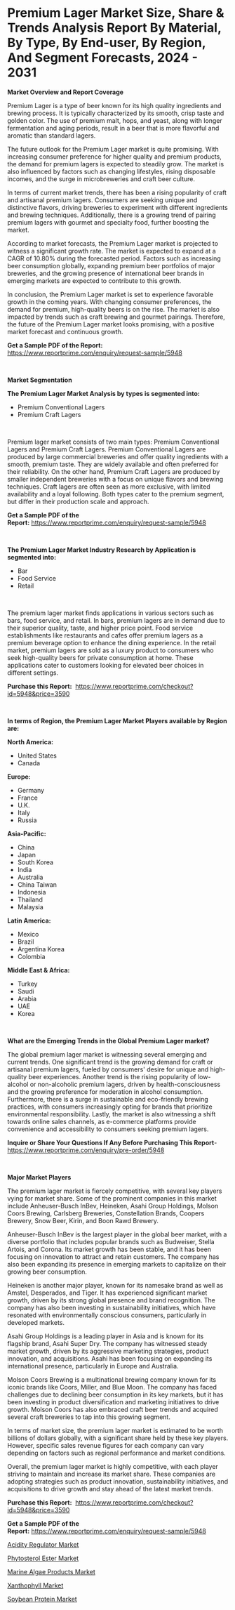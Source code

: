 <p><h1>Premium Lager Market Size, Share & Trends Analysis Report By Material, By Type, By End-user, By Region, And Segment Forecasts, 2024 - 2031</h1></p><p><strong>Market Overview and Report Coverage</strong></p>
<p><p>Premium Lager is a type of beer known for its high quality ingredients and brewing process. It is typically characterized by its smooth, crisp taste and golden color. The use of premium malt, hops, and yeast, along with longer fermentation and aging periods, result in a beer that is more flavorful and aromatic than standard lagers.</p><p>The future outlook for the Premium Lager market is quite promising. With increasing consumer preference for higher quality and premium products, the demand for premium lagers is expected to steadily grow. The market is also influenced by factors such as changing lifestyles, rising disposable incomes, and the surge in microbreweries and craft beer culture.</p><p>In terms of current market trends, there has been a rising popularity of craft and artisanal premium lagers. Consumers are seeking unique and distinctive flavors, driving breweries to experiment with different ingredients and brewing techniques. Additionally, there is a growing trend of pairing premium lagers with gourmet and specialty food, further boosting the market.</p><p>According to market forecasts, the Premium Lager market is projected to witness a significant growth rate. The market is expected to expand at a CAGR of 10.80% during the forecasted period. Factors such as increasing beer consumption globally, expanding premium beer portfolios of major breweries, and the growing presence of international beer brands in emerging markets are expected to contribute to this growth.</p><p>In conclusion, the Premium Lager market is set to experience favorable growth in the coming years. With changing consumer preferences, the demand for premium, high-quality beers is on the rise. The market is also impacted by trends such as craft brewing and gourmet pairings. Therefore, the future of the Premium Lager market looks promising, with a positive market forecast and continuous growth.</p></p>
<p><strong>Get a Sample PDF of the Report:</strong> <a href="https://www.reportprime.com/enquiry/request-sample/5948">https://www.reportprime.com/enquiry/request-sample/5948</a></p>
<p>&nbsp;</p>
<p><strong>Market Segmentation</strong></p>
<p><strong>The Premium Lager Market Analysis by types is segmented into:</strong></p>
<p><ul><li>Premium Conventional Lagers</li><li>Premium Craft Lagers</li></ul></p>
<p>&nbsp;</p>
<p><p>Premium lager market consists of two main types: Premium Conventional Lagers and Premium Craft Lagers. Premium Conventional Lagers are produced by large commercial breweries and offer quality ingredients with a smooth, premium taste. They are widely available and often preferred for their reliability. On the other hand, Premium Craft Lagers are produced by smaller independent breweries with a focus on unique flavors and brewing techniques. Craft lagers are often seen as more exclusive, with limited availability and a loyal following. Both types cater to the premium segment, but differ in their production scale and approach.</p></p>
<p><strong>Get a Sample PDF of the Report:</strong>&nbsp;<a href="https://www.reportprime.com/enquiry/request-sample/5948">https://www.reportprime.com/enquiry/request-sample/5948</a></p>
<p>&nbsp;</p>
<p><strong>The Premium Lager Market Industry Research by Application is segmented into:</strong></p>
<p><ul><li>Bar</li><li>Food Service</li><li>Retail</li></ul></p>
<p>&nbsp;</p>
<p><p>The premium lager market finds applications in various sectors such as bars, food service, and retail. In bars, premium lagers are in demand due to their superior quality, taste, and higher price point. Food service establishments like restaurants and cafes offer premium lagers as a premium beverage option to enhance the dining experience. In the retail market, premium lagers are sold as a luxury product to consumers who seek high-quality beers for private consumption at home. These applications cater to customers looking for elevated beer choices in different settings.</p></p>
<p><strong>Purchase this Report:</strong>&nbsp; <a href="https://www.reportprime.com/checkout?id=5948&price=3590">https://www.reportprime.com/checkout?id=5948&price=3590</a></p>
<p>&nbsp;</p>
<p><strong>In terms of Region, the Premium Lager Market Players available by Region are:</strong></p>
<p>
    <p> <strong> North America: </strong>
        <ul>
            <li>United States</li>
            <li>Canada</li>
        </ul>
        </p> 
    <p> <strong> Europe: </strong>
        <ul>
            <li>Germany</li>
            <li>France</li>
            <li>U.K.</li>
            <li>Italy</li>
            <li>Russia</li>
        </ul>
        </p> 
    <p> <strong> Asia-Pacific: </strong>
        <ul>
            <li>China</li>
            <li>Japan</li>
            <li>South Korea</li>
            <li>India</li>
            <li>Australia</li>
            <li>China Taiwan</li>
            <li>Indonesia</li>
            <li>Thailand</li>
            <li>Malaysia</li>
        </ul>
        </p> 
    <p> <strong> Latin America: </strong>
        <ul>
            <li>Mexico</li>
            <li>Brazil</li>
            <li>Argentina Korea</li>
            <li>Colombia</li>
        </ul>
        </p> 
    <p> <strong> Middle East & Africa: </strong>
        <ul>
            <li>Turkey</li>
            <li>Saudi</li>
            <li>Arabia</li>
            <li>UAE</li>
            <li>Korea</li>
        </ul>
    </p>
    </p>
<p>&nbsp;</p>
<p><strong>What are the Emerging Trends in the Global Premium Lager market?</strong></p>
<p><p>The global premium lager market is witnessing several emerging and current trends. One significant trend is the growing demand for craft or artisanal premium lagers, fueled by consumers' desire for unique and high-quality beer experiences. Another trend is the rising popularity of low-alcohol or non-alcoholic premium lagers, driven by health-consciousness and the growing preference for moderation in alcohol consumption. Furthermore, there is a surge in sustainable and eco-friendly brewing practices, with consumers increasingly opting for brands that prioritize environmental responsibility. Lastly, the market is also witnessing a shift towards online sales channels, as e-commerce platforms provide convenience and accessibility to consumers seeking premium lagers.</p></p>
<p><strong>Inquire or Share Your Questions If Any Before Purchasing This Report</strong>- <a href="https://www.reportprime.com/enquiry/pre-order/5948">https://www.reportprime.com/enquiry/pre-order/5948</a></p>
<p>&nbsp;</p>
<p><strong>Major Market Players</strong></p>
<p><p>The premium lager market is fiercely competitive, with several key players vying for market share. Some of the prominent companies in this market include Anheuser-Busch InBev, Heineken, Asahi Group Holdings, Molson Coors Brewing, Carlsberg Breweries, Constellation Brands, Coopers Brewery, Snow Beer, Kirin, and Boon Rawd Brewery. </p><p>Anheuser-Busch InBev is the largest player in the global beer market, with a diverse portfolio that includes popular brands such as Budweiser, Stella Artois, and Corona. Its market growth has been stable, and it has been focusing on innovation to attract and retain customers. The company has also been expanding its presence in emerging markets to capitalize on their growing beer consumption.</p><p>Heineken is another major player, known for its namesake brand as well as Amstel, Desperados, and Tiger. It has experienced significant market growth, driven by its strong global presence and brand recognition. The company has also been investing in sustainability initiatives, which have resonated with environmentally conscious consumers, particularly in developed markets.</p><p>Asahi Group Holdings is a leading player in Asia and is known for its flagship brand, Asahi Super Dry. The company has witnessed steady market growth, driven by its aggressive marketing strategies, product innovation, and acquisitions. Asahi has been focusing on expanding its international presence, particularly in Europe and Australia.</p><p>Molson Coors Brewing is a multinational brewing company known for its iconic brands like Coors, Miller, and Blue Moon. The company has faced challenges due to declining beer consumption in its key markets, but it has been investing in product diversification and marketing initiatives to drive growth. Molson Coors has also embraced craft beer trends and acquired several craft breweries to tap into this growing segment.</p><p>In terms of market size, the premium lager market is estimated to be worth billions of dollars globally, with a significant share held by these key players. However, specific sales revenue figures for each company can vary depending on factors such as regional performance and market conditions.</p><p>Overall, the premium lager market is highly competitive, with each player striving to maintain and increase its market share. These companies are adopting strategies such as product innovation, sustainability initiatives, and acquisitions to drive growth and stay ahead of the latest market trends.</p></p>
<p><strong>Purchase this Report:</strong>&nbsp;&nbsp;<a href="https://www.reportprime.com/checkout?id=5948&price=3590">https://www.reportprime.com/checkout?id=5948&price=3590</a></p>
<p></p>
<p><strong>Get a Sample PDF of the Report:</strong>&nbsp;<a href="https://www.reportprime.com/enquiry/request-sample/5948">https://www.reportprime.com/enquiry/request-sample/5948</a></p>
<p><p><a href="https://github.com/tamvrosiya/Market-Research-Report-List-2/blob/main/acidity-regulator-market.md">Acidity Regulator Market</a></p><p><a href="https://github.com/julyju69/Market-Research-Report-List-1/blob/main/phytosterol-ester-market.md">Phytosterol Ester Market</a></p><p><a href="https://github.com/joannesouthgate/Market-Research-Report-List-1/blob/main/marine-algae-products-market.md">Marine Algae Products Market</a></p><p><a href="https://github.com/gaydyna/Market-Research-Report-List-2/blob/main/xanthophyll-market.md">Xanthophyll Market</a></p><p><a href="https://github.com/amonskiyk/Market-Research-Report-List-2/blob/main/soybean-protein-market.md">Soybean Protein Market</a></p></p>